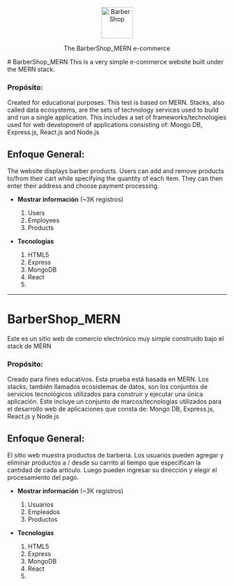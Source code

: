 <p align="center">
  <p align="center">
    <a href="https://" target="_blank">
      <img src="../Documentacion/Sprint1/Logo_BS.svg" alt="BarberShop" height="72">
    </a>
  </p>
  <p align="center">
    The BarberShop_MERN e-commerce
  </p>
</p>
# BarberShop_MERN
This is a very simple e-commerce website built under the MERN stack.

### Propósito:
Created for educational purposes.  This test is based on MERN.
Stacks, also called data ecosystems, are the sets of technology services used to build and run a single application.
This includes a set of frameworks/technologies used for web development of applications consisting of:
    Mongo DB, 
    Express.js, 
    React.js and 
    Node.js   

## Enfoque General:
The website displays barber products. Users can add and remove products to/from their cart while specifying the quantity of each item. They can then enter their address and choose payment processing.

* **Mostrar información** (~3K registros)
    1. Users
    1. Employees
    1. Products
    
* **Tecnologías**
    1. HTML5
    2. Express
    3. MongoDB
    4. React
    5. 

-------------------------------------------------------------------

# BarberShop_MERN
Este es un sitio web de comercio electrónico muy simple construido bajo el stack de MERN

### Propósito:
Creado para fines educativos.  Esta prueba está basada en MERN.
Los stacks, también llamados ecosistemas de datos, son los conjuntos de servicios tecnológicos utilizados para construir y ejecutar una única aplicación.
Este incluye un conjunto de marcos/tecnologías utilizados para el desarrollo web de aplicaciones que consta de:
    Mongo DB, 
    Express.js, 
    React.js y 
    Node.js  

## Enfoque General:

El sitio web muestra productos de barberia. Los usuarios pueden agregar y eliminar productos a / desde su carrito al tiempo que especifican la cantidad de cada artículo. Luego pueden ingresar su dirección y elegir el procesamiento del pago.

* **Mostrar información** (~3K registros)
    1. Usuarios
    1. Empleados
    1. Productos
    
* **Tecnologías**
    1. HTML5
    2. Express
    3. MongoDB
    4. React
    5. 
